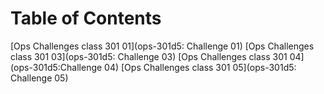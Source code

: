 # Table of Contents

[Ops Challenges class 301 01](ops-301d5: Challenge 01)
[Ops Challenges class 301 03](ops-301d5: Challenge 03)
[Ops Challenges class 301 04](ops-301d5:Challenge 04)
[Ops Challenges class 301 05](ops-301d5: Challenge 05)
